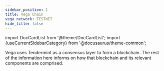 ```yaml
---
sidebar_position: 1
title: Vega Chain
vega_network: TESTNET
hide_title: false
---
```


import DocCardList from '@theme/DocCardList';
import {useCurrentSidebarCategory} from '@docusaurus/theme-common';

Vega uses Tendermint as a consensus layer to form a blockchain. The rest of the information here informs on how that blockchain and its relevant components are comprised.

<DocCardList items={useCurrentSidebarCategory().items}/>
